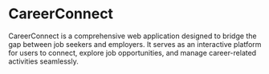 # CareerConnect
CareerConnect is a comprehensive web application designed to bridge the gap between job seekers and employers. It serves as an interactive platform for users to connect, explore job opportunities, and manage career-related activities seamlessly.
